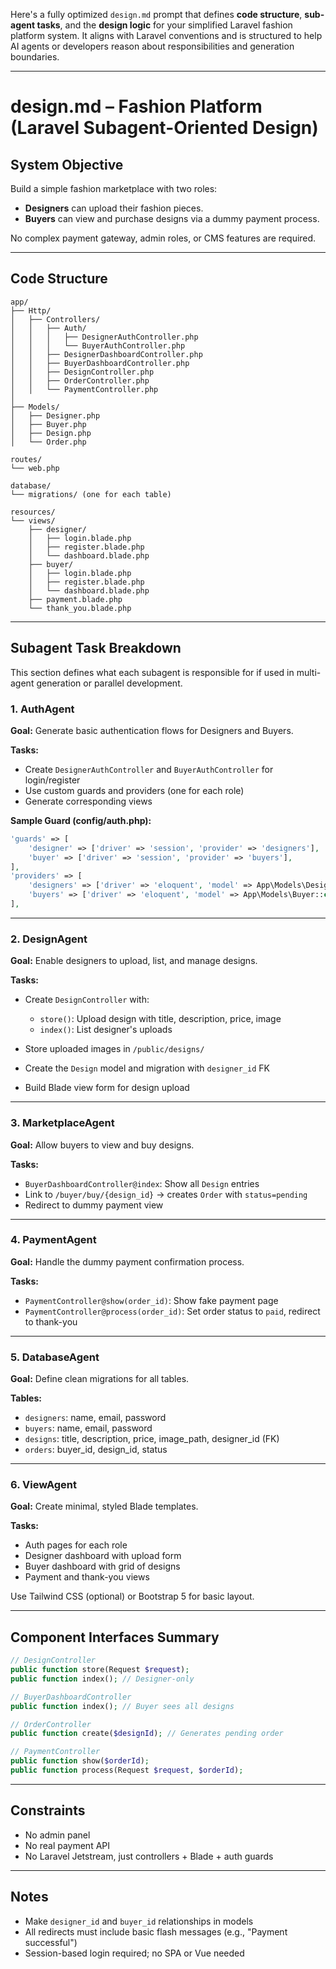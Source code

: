 Here's a fully optimized `design.md` prompt that defines **code structure**, **sub-agent tasks**, and the **design logic** for your simplified Laravel fashion platform system. It aligns with Laravel conventions and is structured to help AI agents or developers reason about responsibilities and generation boundaries.

---

# design.md – Fashion Platform (Laravel Subagent-Oriented Design)

## System Objective

Build a simple fashion marketplace with two roles:

* **Designers** can upload their fashion pieces.
* **Buyers** can view and purchase designs via a dummy payment process.

No complex payment gateway, admin roles, or CMS features are required.

---

## Code Structure

```plaintext
app/
├── Http/
│   ├── Controllers/
│   │   ├── Auth/
│   │   │   ├── DesignerAuthController.php
│   │   │   └── BuyerAuthController.php
│   │   ├── DesignerDashboardController.php
│   │   ├── BuyerDashboardController.php
│   │   ├── DesignController.php
│   │   ├── OrderController.php
│   │   └── PaymentController.php
│
├── Models/
│   ├── Designer.php
│   ├── Buyer.php
│   ├── Design.php
│   └── Order.php
```

```plaintext
routes/
└── web.php

database/
└── migrations/ (one for each table)

resources/
└── views/
    ├── designer/
    │   ├── login.blade.php
    │   ├── register.blade.php
    │   └── dashboard.blade.php
    ├── buyer/
    │   ├── login.blade.php
    │   ├── register.blade.php
    │   └── dashboard.blade.php
    ├── payment.blade.php
    └── thank_you.blade.php
```

---

## Subagent Task Breakdown

This section defines what each subagent is responsible for if used in multi-agent generation or parallel development.

### 1. **AuthAgent**

**Goal:** Generate basic authentication flows for Designers and Buyers.

**Tasks:**

* Create `DesignerAuthController` and `BuyerAuthController` for login/register
* Use custom guards and providers (one for each role)
* Generate corresponding views

**Sample Guard (config/auth.php):**

```php
'guards' => [
    'designer' => ['driver' => 'session', 'provider' => 'designers'],
    'buyer' => ['driver' => 'session', 'provider' => 'buyers'],
],
'providers' => [
    'designers' => ['driver' => 'eloquent', 'model' => App\Models\Designer::class],
    'buyers' => ['driver' => 'eloquent', 'model' => App\Models\Buyer::class],
],
```

---

### 2. **DesignAgent**

**Goal:** Enable designers to upload, list, and manage designs.

**Tasks:**

* Create `DesignController` with:

  * `store()`: Upload design with title, description, price, image
  * `index()`: List designer's uploads
* Store uploaded images in `/public/designs/`
* Create the `Design` model and migration with `designer_id` FK
* Build Blade view form for design upload

---

### 3. **MarketplaceAgent**

**Goal:** Allow buyers to view and buy designs.

**Tasks:**

* `BuyerDashboardController@index`: Show all `Design` entries
* Link to `/buyer/buy/{design_id}` → creates `Order` with `status=pending`
* Redirect to dummy payment view

---

### 4. **PaymentAgent**

**Goal:** Handle the dummy payment confirmation process.

**Tasks:**

* `PaymentController@show(order_id)`: Show fake payment page
* `PaymentController@process(order_id)`: Set order status to `paid`, redirect to thank-you

---

### 5. **DatabaseAgent**

**Goal:** Define clean migrations for all tables.

**Tables:**

* `designers`: name, email, password
* `buyers`: name, email, password
* `designs`: title, description, price, image\_path, designer\_id (FK)
* `orders`: buyer\_id, design\_id, status

---

### 6. **ViewAgent**

**Goal:** Create minimal, styled Blade templates.

**Tasks:**

* Auth pages for each role
* Designer dashboard with upload form
* Buyer dashboard with grid of designs
* Payment and thank-you views

Use Tailwind CSS (optional) or Bootstrap 5 for basic layout.

---

## Component Interfaces Summary

```php
// DesignController
public function store(Request $request);
public function index(); // Designer-only

// BuyerDashboardController
public function index(); // Buyer sees all designs

// OrderController
public function create($designId); // Generates pending order

// PaymentController
public function show($orderId);
public function process(Request $request, $orderId);
```

---

## Constraints

* No admin panel
* No real payment API
* No Laravel Jetstream, just controllers + Blade + auth guards

---

## Notes

* Make `designer_id` and `buyer_id` relationships in models
* All redirects must include basic flash messages (e.g., "Payment successful")
* Session-based login required; no SPA or Vue needed

